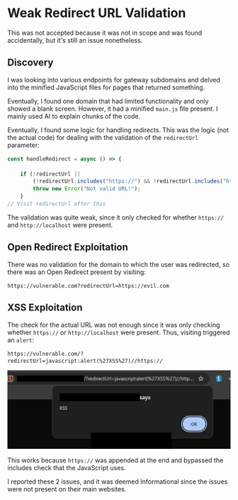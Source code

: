 # Weak Redirect URL Validation

This was not accepted because it was not in scope and was found accidentally, but it's still an issue nonetheless.

## Discovery

I was looking into various endpoints for gateway subdomains and delved into the minified JavaScript files for pages that returned something.

Eventually, I found one domain that had limited functionality and only showed a blank screen. However, it had a minified `main.js` file present. I mainly used AI to explain chunks of the code.

Eventually, I found some logic for handling redirects. This was the logic (not the actual code) for dealing with the validation of the `redirectUrl` parameter:

```js
const handleRedirect = async () => {

    if (!redirectUrl || 
        (!redirectUrl.includes("https://") && !redirectUrl.includes("http://localhost:"))) {
        throw new Error("Not valid URL!");
    }
// Visit redirectUrl after this
```

The validation was quite weak, since it only checked for whether `https://` and `http://localhost` were present.

## Open Redirect Exploitation

There was no validation for the domain to which the user was redirected, so there was an Open Redirect present by visiting:

```http
https://vulnerable.com?redirectUrl=https://evil.com
```

## XSS Exploitation

The check for the actual URL was not enough since it was only checking whether `https://` or `http://localhost` were present. Thus, visiting triggered an `alert`:

```
https://vulnerable.com/?redirectUrl=javascript:alert(%27XSS%27)//https://
```

![](../../../.gitbook/assets/xss-open-redirect-image.png)

This works because `https://` was appended at the end and bypassed the includes check that the JavaScript uses.

I reported these 2 issues, and it was deemed Informational since the issues were not present on their main websites.